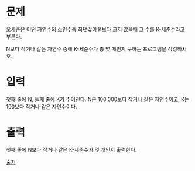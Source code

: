 # 문제

오세준은 어떤 자연수의 소인수중 최댓값이 K보다 크지 않을때 그 수를 K-세준수라고 부른다.

N보다 작거나 같은 자연수 중에 K-세준수가 총 몇 개인지 구하는 프로그램을 작성하시오.

# 입력

첫째 줄에 N, 둘째 줄에 K가 주어진다. N은 100,000보다 작거나 같은 자연수이고, K는 100보다 작거나 같은 자연수이다.

# 출력

첫째 줄에 N보다 작거나 같은 K-세준수가 몇 개인지 출력한다.

[출처](https://www.acmicpc.net/problem/1418)
